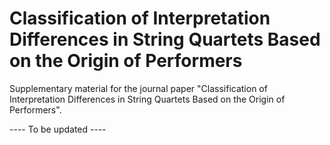 # Classification of Interpretation Differences in String Quartets Based on the Origin of Performers
 Supplementary material for the journal paper "Classification of Interpretation Differences in String Quartets Based on the Origin of Performers".
 
 ---- To be updated ----
